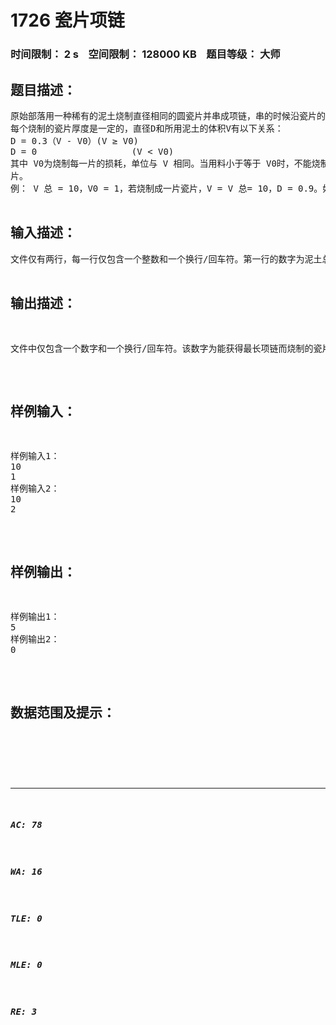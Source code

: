 # 1726 瓷片项链   
### 时间限制： 2 s&nbsp;&nbsp;&nbsp;&nbsp;空间限制： 128000 KB&nbsp;&nbsp;&nbsp;&nbsp;题目等级： 大师  
## 题目描述：  

<pre>
原始部落用一种稀有的泥土烧制直径相同的圆瓷片并串成项链，串的时候沿瓷片的直径方向顺次连接，瓷片之间没有空隙也不重叠，一条项链至少由一个瓷片构成。 
每个烧制的瓷片厚度是一定的，直径D和所用泥土的体积V有以下关系：
D = 0.3（V - V0）(V ≥ V0)
D = 0                  (V < V0)
其中 V0为烧制每一片的损耗，单位与 V 相同。当用料小于等于 V0时，不能烧制成瓷  
片。   
例： V 总 = 10，V0 = 1，若烧制成一片瓷片，V = V 总= 10，D = 0.9。如果把泥土均分成 2 份，每份泥土的体积为 V = V 总/2 = 5，单个瓷片的直径为D' = 0.6 , 串起来的总长为 1.2。 给定了泥土的总体积和烧制单个瓷片的损耗，烧制的瓷片数不同，能够得到的项链总长度也不相同，请计算烧制多少个瓷片能使所得到的项链最长。
 
</pre>
  
  
## 输入描述：  

<pre>
文件仅有两行，每一行仅包含一个整数和一个换行/回车符。第一行的数字为泥土总体积 V 总 (0<V 总<60000)，第二行为烧制单个瓷片的损耗 V0(0< V0<600)。 
</pre>
  
  
## 输出描述：  

<pre>
文件中仅包含一个数字和一个换行/回车符。该数字为能获得最长项链而烧制的瓷片数。 如果不能烧制成瓷片或者最优解不唯一（存在两个或者两个以上方案均能获得最长项链）， 输出数字 0。 
</pre>
  
  
## 样例输入：  

<pre>
样例输入1：
10
1
样例输入2：
10
2
</pre>
  
  
## 样例输出：  

<pre>
样例输出1：
5
样例输出2：
0
</pre>
  
  
## 数据范围及提示：  

<pre>
</pre>
  
  
***  

##### AC: 78  
##### WA: 16  
##### TLE: 0  
##### MLE: 0  
##### RE: 3  
